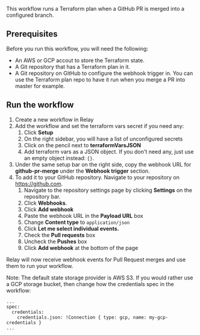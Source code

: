 This workflow runs a Terraform plan when a GitHub PR is merged into a configured
branch.

## Prerequisites

Before you run this workflow, you will need the following:
- An AWS or GCP accout to store the Terraform state.
- A Git repository that has a Terraform plan in it.
- A Git repository on GitHub to configure the webhook trigger in.
  You can use the Terraform plan repo to have it run when you merge a PR into
  master for example.

## Run the workflow

1. Create a new workflow in Relay
2. Add the workflow and set the terraform vars secret if you need any:
   1. Click **Setup** 
   2. On the right sidebar, you will have a list of unconfigured secrets
   3. Click on the pencil next to **terraformVarsJSON**
   4. Add terraform vars as a JSON object. If you don't need any, just use an
      empty object instead: `{}`.
4. Under the same setup bar on the right side, copy the webhook URL for
   **github-pr-merge** under the **Webhook trigger** section.
5. To add it to your GitHub repository. Navigate to your repository on https://github.com.
   1. Navigate to the repository settings page by clicking **Settings** on the repository bar.
   2. Click **Webhooks**.
   3. Click **Add webhook**
   4. Paste the webhook URL in the **Payload URL** box
   5. Change **Content type** to `application/json`
   6. Click **Let me select individual events.**
   7. Check the **Pull requests** box
   8. Uncheck the **Pushes** box
   9. Click **Add webhook** at the bottom of the page

Relay will now receive webhook events for Pull Request merges and use them to
run your workflow.

Note: The default state storage provider is AWS S3. If you would rather use a GCP
storage bucket, then change how the credentials spec in the workflow:

```
...
spec:
  credentials:
    credentials.json: !Connection { type: gcp, name: my-gcp-credentials }
...
```

